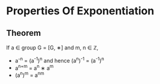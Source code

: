 # Properties Of Exponentiation

## Theorem

If a ∈ group G = [G, ∗] and m, n ∈ ℤ,
- a<sup>-n</sup> = (a<sup>-1</sup>)<sup>n</sup> and hence (a<sup>n</sup>)<sup>-1</sup> = (a<sup>-1</sup>)<sup>n</sup>
- a<sup>n+m</sup> = a<sup>n</sup> ∗ a<sup>m</sup>
- (a<sup>n</sup>)<sup>m</sup> = a<sup>nm</sup>